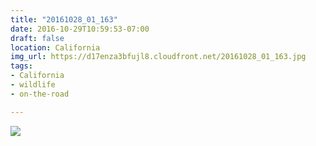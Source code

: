 ```yaml
---
title: "20161028_01_163"
date: 2016-10-29T10:59:53-07:00
draft: false
location: California
img_url: https://d17enza3bfujl8.cloudfront.net/20161028_01_163.jpg
tags:
- California
- wildlife
- on-the-road

---
```


![](https://d17enza3bfujl8.cloudfront.net/20161028_01_163.jpg)

